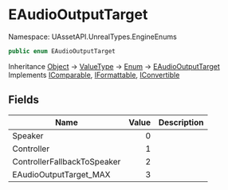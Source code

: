 # EAudioOutputTarget

Namespace: UAssetAPI.UnrealTypes.EngineEnums

```csharp
public enum EAudioOutputTarget
```

Inheritance [Object](https://docs.microsoft.com/en-us/dotnet/api/system.object) → [ValueType](https://docs.microsoft.com/en-us/dotnet/api/system.valuetype) → [Enum](https://docs.microsoft.com/en-us/dotnet/api/system.enum) → [EAudioOutputTarget](./uassetapi.unrealtypes.engineenums.eaudiooutputtarget.md)<br>
Implements [IComparable](https://docs.microsoft.com/en-us/dotnet/api/system.icomparable), [IFormattable](https://docs.microsoft.com/en-us/dotnet/api/system.iformattable), [IConvertible](https://docs.microsoft.com/en-us/dotnet/api/system.iconvertible)

## Fields

| Name | Value | Description |
| --- | --: | --- |
| Speaker | 0 |  |
| Controller | 1 |  |
| ControllerFallbackToSpeaker | 2 |  |
| EAudioOutputTarget_MAX | 3 |  |
